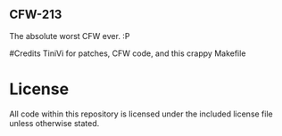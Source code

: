## CFW-213
The absolute worst CFW ever. :P

#Credits
TiniVi for patches, CFW code, and this crappy Makefile

# License
All code within this repository is licensed under the included license file unless otherwise stated.
